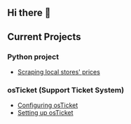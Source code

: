 ## Hi there 👋

## Current Projects

### Python project
- [Scraping local stores' prices](https://github.com/ccastro25/checking_local_prices_with_playwirght)
### osTicket (Support Ticket System)
- [Configuring osTicket](https://github.com/ccastro25/Setting_up_osTicket)
- [Setting up osTicket](https://github.com/ccastro25/Configuring_osTicket_System/blob/main/README.md)
